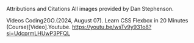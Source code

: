 Attributions and Citations
All images provided by Dan Stephenson.

Videos
Coding2GO.(2024, August 07). Learn CSS Flexbox in 20 Minutes (Course)[Video].Youtube. https://youtu.be/wsTv9y931o8?si=UdcprmLHUwP3PFQL
